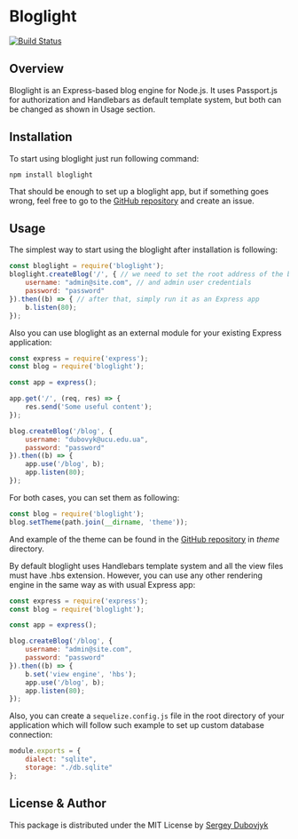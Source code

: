 # Bloglight
[![Build Status](https://travis-ci.org/knidarkness/bloglight.svg?branch=master)](https://travis-ci.org/knidarkness/bloglight)
## Overview
Bloglight is an Express-based blog engine for Node.js. It uses Passport.js for authorization and Handlebars as default template system, but both can be changed as shown in Usage section.
## Installation
To start using bloglight just run following command:

`npm install bloglight`

That should be enough to set up a bloglight app, but if something goes wrong, feel free to go to the [GitHub repository](https://github.com/knidarkness/bloglight) and create an issue.
## Usage
The simplest way to start using the bloglight after installation is following:
```js
const bloglight = require('bloglight');
bloglight.createBlog('/', { // we need to set the root address of the blog
    username: "admin@site.com", // and admin user credentials
    password: "password"
}).then((b) => { // after that, simply run it as an Express app
    b.listen(80);
});
```
Also you can use bloglight as an external module for your existing Express application:
```js
const express = require('express');
const blog = require('bloglight');

const app = express();

app.get('/', (req, res) => {
    res.send('Some useful content');
});

blog.createBlog('/blog', {
    username: "dubovyk@ucu.edu.ua",
    password: "password"
}).then((b) => {
    app.use('/blog', b);
    app.listen(80);
});
```

For both cases, you can set them as following:
```js
const blog = require('bloglight');
blog.setTheme(path.join(__dirname, 'theme'));
```
And example of the theme can be found in the [GitHub repository](https://github.com/knidarkness/bloglight) in *theme* directory.

By default bloglight uses Handlebars template system and all the view files must have .hbs extension. However, you can use any other rendering engine in the same way as with usual Express app:

```js
const express = require('express');
const blog = require('bloglight');

const app = express();

blog.createBlog('/blog', {
    username: "admin@site.com",
    password: "password"
}).then((b) => {
    b.set('view engine', 'hbs');
    app.use('/blog', b);
    app.listen(80);
});
```

Also, you can create a `sequelize.config.js` file in the root directory of your application which will follow such example to set up custom database connection:
```js
module.exports = {
    dialect: "sqlite",
    storage: "./db.sqlite"
};
```
## License & Author
This package is distributed under the MIT License by [Sergey Dubovjyk](mailto:knidarkness@gmail.com)